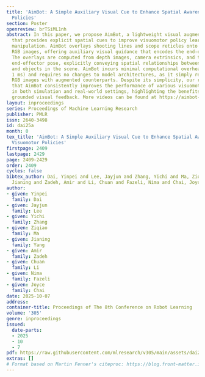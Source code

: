 ```yaml
---
title: 'AimBot: A Simple Auxiliary Visual Cue to Enhance Spatial Awareness of Visuomotor
  Policies'
section: Poster
openreview: brTSiML1nh
abstract: In this paper, we propose AimBot, a lightweight visual augmentation technique
  that provides explicit spatial cues to improve visuomotor policy learning in robotic
  manipulation. AimBot overlays shooting lines and scope reticles onto multi-view
  RGB images, offering auxiliary visual guidance that encodes the end-effector’s state.
  The overlays are computed from depth images, camera extrinsics, and the current
  end-effector pose, explicitly conveying spatial relationships between the gripper
  and objects in the scene. AimBot incurs minimal computational overhead (less than
  1 ms) and requires no changes to model architectures, as it simply replaces original
  RGB images with augmented counterparts. Despite its simplicity, our results show
  that AimBot consistently improves the performance of various visuomotor policies
  in both simulation and real-world settings, highlighting the benefits of spatially
  grounded visual feedback. More videos can be found at https://aimbot-reticle.github.io/
layout: inproceedings
series: Proceedings of Machine Learning Research
publisher: PMLR
issn: 2640-3498
id: dai25a
month: 0
tex_title: 'AimBot: A Simple Auxiliary Visual Cue to Enhance Spatial Awareness of
  Visuomotor Policies'
firstpage: 2409
lastpage: 2429
page: 2409-2429
order: 2409
cycles: false
bibtex_author: Dai, Yinpei and Lee, Jayjun and Zhang, Yichi and Ma, Ziqiao and Yang,
  Jianing and Zadeh, Amir and Li, Chuan and Fazeli, Nima and Chai, Joyce
author:
- given: Yinpei
  family: Dai
- given: Jayjun
  family: Lee
- given: Yichi
  family: Zhang
- given: Ziqiao
  family: Ma
- given: Jianing
  family: Yang
- given: Amir
  family: Zadeh
- given: Chuan
  family: Li
- given: Nima
  family: Fazeli
- given: Joyce
  family: Chai
date: 2025-10-07
address:
container-title: Proceedings of The 8th Conference on Robot Learning
volume: '305'
genre: inproceedings
issued:
  date-parts:
  - 2025
  - 10
  - 7
pdf: https://raw.githubusercontent.com/mlresearch/v305/main/assets/dai25a/dai25a.pdf
extras: []
# Format based on Martin Fenner's citeproc: https://blog.front-matter.io/posts/citeproc-yaml-for-bibliographies/
---
```

